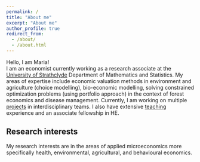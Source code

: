 ```yaml
---
permalink: /
title: "About me"
excerpt: "About me"
author_profile: true
redirect_from: 
  - /about/
  - /about.html
---
```


Hello, I am Maria!
<br>
I am an economist currently working as a research associate at the [University of Strathclyde](https://www.strath.ac.uk/) Department of Mathematics and Statistics. My areas of expertise include economic valuation methods in environment and agriculture (choice modelling), bio-economic modelling, solving constrained optimization problems (using portfolio approach) in the context of forest economics and disease management. Currently, I am working on multiple [projects](https://mariasuerod.github.io/portfolio/) in interdisciplinary teams. I also have extensive [teaching](https://mariasuerod.github.io/teaching/) experience and an associate fellowship in HE.
<br>

## Research interests

My research interests are in the areas of applied microeconomics more specifically health, environmental, agricultural, and behavioural economics.
